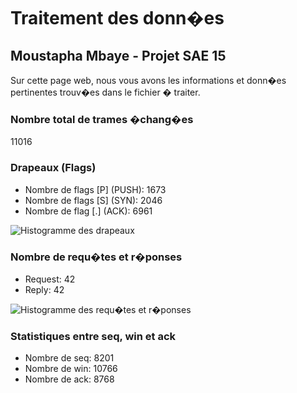 
# Traitement des donn�es

## Moustapha Mbaye - Projet SAE 15

Sur cette page web, nous vous avons  les informations et donn�es pertinentes trouv�es dans le fichier � traiter.

### Nombre total de trames �chang�es
11016

### Drapeaux (Flags)
- Nombre de flags [P] (PUSH): 1673
- Nombre de flags [S] (SYN): 2046
- Nombre de flag [.] (ACK): 6961

![Histogramme des drapeaux](histogramme_drapeaux.png)

### Nombre de requ�tes et r�ponses
- Request: 42
- Reply: 42

![Histogramme des requ�tes et r�ponses](histogramme_requetes_reponses.png)

### Statistiques entre seq, win et ack
- Nombre de seq: 8201
- Nombre de win: 10766
- Nombre de ack: 8768
